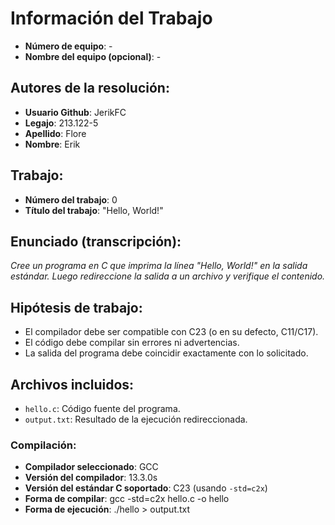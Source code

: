 # Información del Trabajo

- **Número de equipo**: -
- **Nombre del equipo (opcional)**: -

## Autores de la resolución:
- **Usuario Github**: JerikFC
- **Legajo**: 213.122-5
- **Apellido**: Flore  
- **Nombre**: Erik

## Trabajo:
- **Número del trabajo**: 0
- **Título del trabajo**: "Hello, World!"

## Enunciado (transcripción):
 *Cree un programa en C que imprima la línea "Hello, World!" en la salida estándar. Luego redireccione la salida a un archivo y verifique el contenido.*

## Hipótesis de trabajo:
- El compilador debe ser compatible con C23 (o en su defecto, C11/C17).
- El código debe compilar sin errores ni advertencias.
- La salida del programa debe coincidir exactamente con lo solicitado.

## Archivos incluidos:

- `hello.c`: Código fuente del programa.
- `output.txt`: Resultado de la ejecución redireccionada.

### Compilación:
- **Compilador seleccionado**: GCC
- **Versión del compilador**: 13.3.0s
- **Versión del estándar C soportado**: C23 (usando `-std=c2x`)
- **Forma de compilar**: gcc -std=c2x hello.c -o hello
- **Forma de ejecución**: ./hello > output.txt
